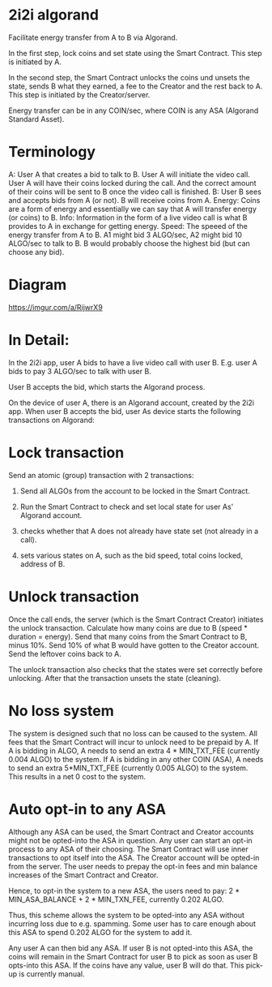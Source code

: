 # 2i2i algorand

Facilitate energy transfer from A to B via Algorand.

In the first step, lock coins and set state using the Smart Contract. This step is initiated by A.

In the second step, the Smart Contract unlocks the coins und unsets the state, sends B what they earned, a fee to the Creator and the rest back to A. This step is initiated by the Creator/server.

Energy transfer can be in any COIN/sec, where COIN is any ASA (Algorand Standard Asset).


Terminology
===========
A: User A that creates a bid to talk to B. User A will initiate the video call. User A will have their coins locked during the call. And the correct amount of their coins will be sent to B once the video call is finished.
B: User B sees and accepts bids from A (or not). B will receive coins from A.
Energy: Coins are a form of energy and essentially we can say that A will transfer energy (or coins) to B.
Info: Information in the form of a live video call is what B provides to A in exchange for getting energy.
Speed: The speeed of the energy transfer from A to B. A1 might bid 3 ALGO/sec, A2 might bid 10 ALGO/sec to talk to B. B would probably choose the highest bid (but can choose any bid).


Diagram
=======
https://imgur.com/a/RijwrX9


In Detail:
==========

In the 2i2i app, user A bids to have a live video call with user B.
E.g. user A bids to pay 3 ALGO/sec to talk with user B.

User B accepts the bid, which starts the Algorand process.

On the device of user A, there is an Algorand account, created by the 2i2i app.
When user B accepts the bid, user As device starts the following transactions on Algorand:

Lock transaction
================
Send an atomic (group) transaction with 2 transactions:
1. Send all ALGOs from the account to be locked in the Smart Contract.
2. Run the Smart Contract to check and set local state for user As' Algorand account.

2. checks whether that A does not already have state set (not already in a call).
2. sets various states on A, such as the bid speed, total coins locked, address of B.

Unlock transaction
================
Once the call ends, the server (which is the Smart Contract Creator) initiates the unlock transaction.
Calculate how many coins are due to B (speed * duration = energy).
Send that many coins from the Smart Contract to B, minus 10%.
Send 10% of what B would have gotten to the Creator account.
Send the leftover coins back to A.

The unlock transaction also checks that the states were set correctly before unlocking.
After that the transaction unsets the state (cleaning).


No loss system
==============
The system is designed such that no loss can be caused to the system. All fees that the Smart Contract will incur to unlock need to be prepaid by A.
If A is bidding in ALGO, A needs to send an extra 4 * MIN_TXT_FEE (currently 0.004 ALGO) to the system.
If A is bidding in any other COIN (ASA), A needs to send an extra 5*MIN_TXT_FEE (currently 0.005 ALGO) to the system.
This results in a net 0 cost to the system.

Auto opt-in to any ASA
======================
Although any ASA can be used, the Smart Contract and Creator accounts might not be opted-into the ASA in question.
Any user can start an opt-in process to any ASA of their choosing.
The Smart Contract will use inner transactions to opt itself into the ASA. The Creator account will be opted-in from the server.
The user needs to prepay the opt-in fees and min balance increases of the Smart Contract and Creator.

Hence, to opt-in the system to a new ASA, the users need to pay: 2 * MIN_ASA_BALANCE + 2 * MIN_TXN_FEE, currently 0.202 ALGO.

Thus, this scheme allows the system to be opted-into any ASA without incurring loss due to e.g. spamming.
Some user has to care enough about this ASA to spend 0.202 ALGO for the system to add it.

Any user A can then bid any ASA. If user B is not opted-into this ASA, the coins will remain in the Smart Contract for user B to pick as soon as user B opts-into this ASA. If the coins have any value, user B will do that. This pick-up is currently manual.
